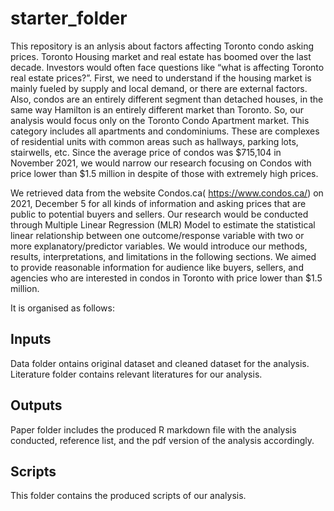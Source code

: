 # starter_folder

This repository is an anlysis about factors affecting Toronto condo asking prices. Toronto Housing market and real estate has boomed over the last decade. Investors would often face questions like “what is affecting Toronto real estate prices?”. First, we need to understand if the housing market is mainly fueled by supply and local demand, or there are external factors. Also, condos are an entirely different segment than detached houses, in the same way Hamilton is an entirely different market than Toronto. So, our analysis would focus only on the Toronto Condo Apartment market. This category includes all apartments and condominiums. These are complexes of residential units with common areas such as hallways, parking lots, stairwells, etc. Since the average price of condos was $715,104 in November 2021, we would narrow our research focusing on Condos with price lower than $1.5 million in despite of those with extremely high prices.

We retrieved data from the website Condos.ca( https://www.condos.ca/) on 2021, December 5 for all kinds of information and asking prices that are public to potential buyers and sellers. Our research would be conducted through Multiple Linear Regression (MLR) Model to estimate the statistical linear relationship between one outcome/response variable with two or more explanatory/predictor variables. We would introduce our methods, results, interpretations, and limitations in the following sections. We aimed to provide reasonable information for audience like buyers, sellers, and agencies who are interested in condos in Toronto with price lower than $1.5 million.

It is organised as follows:
## Inputs
Data folder ontains original dataset and cleaned dataset for the analysis. Literature folder contains relevant literatures for our analysis.
## Outputs
Paper folder includes the produced R markdown file with the analysis conducted, reference list, and the pdf version of the analysis accordingly.
## Scripts
This folder contains the produced scripts of our analysis.
